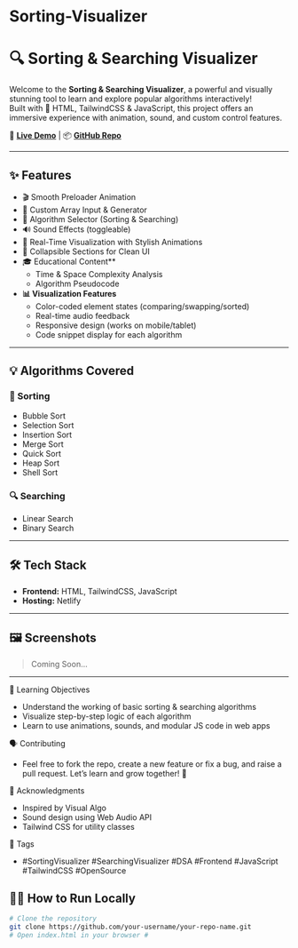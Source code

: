 # Sorting-Visualizer

# 🔍 Sorting & Searching Visualizer

Welcome to the **Sorting & Searching Visualizer**, a powerful and visually stunning tool to learn and explore popular algorithms interactively!  
Built with 💖 HTML, TailwindCSS & JavaScript, this project offers an immersive experience with animation, sound, and custom control features.

🚀 **[Live Demo](https://your-netlify-link.netlify.app/)** | 📦 **[GitHub Repo](https://github.com/your-username/your-repo-name)**

----

## ✨ Features

- 🎬 Smooth Preloader Animation
- 🧮 Custom Array Input & Generator
- 🧠 Algorithm Selector (Sorting & Searching)
- 🔊 Sound Effects (toggleable)
- 🔄 Real-Time Visualization with Stylish Animations
- 🧾 Collapsible Sections for Clean UI
- 🎓 Educational Content**
  - Time & Space Complexity Analysis
  - Algorithm Pseudocode
- **📊 Visualization Features**
  - Color-coded element states (comparing/swapping/sorted)
  - Real-time audio feedback
  - Responsive design (works on mobile/tablet)
  - Code snippet display for each algorithm

---

## 💡 Algorithms Covered

### 🔢 Sorting
- Bubble Sort
- Selection Sort
- Insertion Sort
- Merge Sort
- Quick Sort
- Heap Sort
- Shell Sort

### 🔍 Searching
- Linear Search
- Binary Search

---

## 🛠️ Tech Stack

- **Frontend:** HTML, TailwindCSS, JavaScript
- **Hosting:** Netlify

---

## 🖼️ Screenshots

> Coming Soon...

---

🧠 Learning Objectives
- Understand the working of basic sorting & searching algorithms
- Visualize step-by-step logic of each algorithm
- Learn to use animations, sounds, and modular JS code in web apps


🗣️ Contributing
- Feel free to fork the repo, create a new feature or fix a bug, and raise a pull request.
Let’s learn and grow together! 🌱


🙏 Acknowledgments
- Inspired by Visual Algo
- Sound design using Web Audio API
- Tailwind CSS for utility classes


📌 Tags
- #SortingVisualizer #SearchingVisualizer #DSA #Frontend #JavaScript #TailwindCSS #OpenSource


## 🧑‍💻 How to Run Locally

```bash
# Clone the repository
git clone https://github.com/your-username/your-repo-name.git
# Open index.html in your browser #








